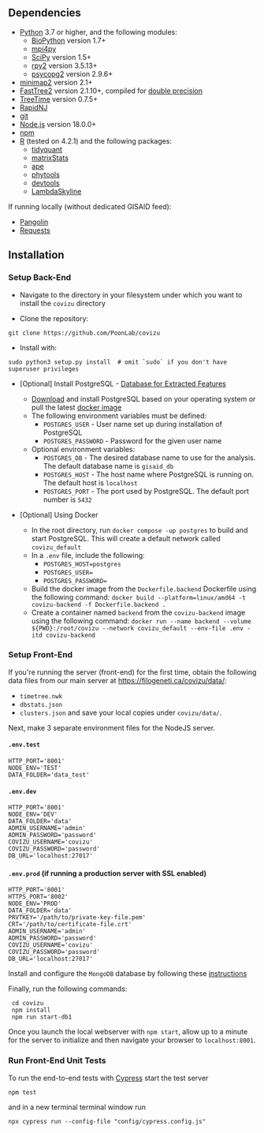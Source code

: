 ## Dependencies

* [Python](https://www.python.org/) 3.7 or higher, and the following modules:
  * [BioPython](https://biopython.org/) version 1.7+
  * [mpi4py](https://pypi.org/project/mpi4py/)
  * [SciPy](https://www.scipy.org/) version 1.5+
  * [rpy2](https://rpy2.github.io/doc/latest/html/index.html) version 3.5.13+
  * [psycopg2](https://pypi.org/project/psycopg2/) version 2.9.6+
* [minimap2](https://github.com/lh3/minimap2) version 2.1+ 
* [FastTree2](http://www.microbesonline.org/fasttree/) version 2.1.10+, compiled for [double precision](http://www.microbesonline.org/fasttree/#BranchLen)
* [TreeTime](https://github.com/neherlab/treetime) version 0.7.5+
* [RapidNJ](https://birc.au.dk/software/rapidnj/)
* [git](https://git-scm.com/)
* [Node.js](https://nodejs.org/en/download/) version 18.0.0+
* [npm](https://docs.npmjs.com/about-npm-versions)
* [R](https://cran.r-project.org/) (tested on 4.2.1) and the following packages:
  * [tidyquant](https://cran.r-project.org/web/packages/tidyquant/index.html)
  * [matrixStats](https://cran.rstudio.com/web/packages/matrixStats/index.html)
  * [ape](https://cran.r-project.org/web/packages/ape/index.html)
  * [phytools](https://cran.r-project.org/web/packages/phytools/index.html)
  * [devtools](https://cran.r-project.org/web/packages/devtools/index.html)
  * [LambdaSkyline](https://github.com/phoscheit/LambdaSkyline)

If running locally (without dedicated GISAID feed):
* [Pangolin](https://github.com/cov-lineages/pangolin/)
* [Requests](https://pypi.org/project/requests/)


## Installation

### Setup Back-End

* Navigate to the directory in your filesystem under which you want to install the `covizu` directory

* Clone the repository:
```
git clone https://github.com/PoonLab/covizu
```

* Install with:
```
sudo python3 setup.py install  # omit `sudo` if you don't have superuser privileges
```

* [Optional] Install PostgreSQL - [Database for Extracted Features](https://github.com/PoonLab/covizu/issues/485)
  * [Download](https://www.postgresql.org/download/) and install PostgreSQL based on your operating system or pull the latest [docker image](https://hub.docker.com/_/postgres)
  * The following environment variables must be defined:
    * `POSTGRES_USER` - User name set up during installation of PostgreSQL
    * `POSTGRES_PASSWORD` - Password for the given user name
  * Optional environment variables:
    * `POSTGRES_DB` - The desired database name to use for the analysis. The default database name is `gisaid_db`
    * `POSTGRES_HOST` - The host name where PostgreSQL is running on. The default host is `localhost`
    * `POSTGRES_PORT` - The port used by PostgreSQL. The default port number is `5432`

* [Optional] Using Docker
  * In the root directory, run `docker compose -up postgres` to build and start PostgreSQL. This will create a default network called `covizu_default`
  * In a `.env` file, include the following:
    * `POSTGRES_HOST=postgres`
    * `POSTGRES_USER=`
    * `POSTGRES_PASSWORD=`
  * Build the docker image from the `Dockerfile.backend` Dockerfile using the following command: `docker build --platform=linux/amd64 -t covizu-backend -f Dockerfile.backend .`
  * Create a container named `backend` from the `covizu-backend` image using the following command: `docker run --name backend --volume ${PWD}:/root/covizu --network covizu_default --env-file .env -itd covizu-backend`

### Setup Front-End

If you're running the server (front-end) for the first time, obtain the following data files from our main server at 
https://filogeneti.ca/covizu/data/:
* `timetree.nwk`
* `dbstats.json`
* `clusters.json`
and save your local copies under `covizu/data/`.

Next, make 3 separate environment files for the NodeJS server. 
#### `.env.test`
```
HTTP_PORT='8001'
NODE_ENV='TEST'
DATA_FOLDER='data_test'
```
#### `.env.dev`
```
HTTP_PORT='8001'
NODE_ENV='DEV'
DATA_FOLDER='data'
ADMIN_USERNAME='admin'
ADMIN_PASSWORD='password'
COVIZU_USERNAME='covizu'
COVIZU_PASSWORD='password'
DB_URL='localhost:27017'
```
#### `.env.prod` (if running a production server with SSL enabled)
```
HTTP_PORT='8001'
HTTPS_PORT='8002'
NODE_ENV='PROD'
DATA_FOLDER='data'
PRVTKEY='/path/to/private-key-file.pem'
CRT='/path/to/certificate-file.crt'
ADMIN_USERNAME='admin'
ADMIN_PASSWORD='password'
COVIZU_USERNAME='covizu'
COVIZU_PASSWORD='password'
DB_URL='localhost:27017'
```

Install and configure the `MongoDB` database by following these [instructions](DBINSTALL.md)

Finally, run the following commands:
```
 cd covizu
 npm install
 npm run start-db1
```

Once you launch the local webserver with `npm start`, allow up to a minute for the server to initialize and then navigate your browser to `localhost:8001`.

### Run Front-End Unit Tests

To run the end-to-end tests with [Cypress](http://cypress.io) start the test server
```
npm test
```
and in a new terminal terminal window run 
```
npx cypress run --config-file "config/cypress.config.js"
```